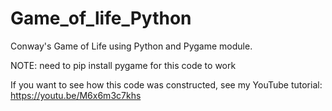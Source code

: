 # Game_of_life_Python
Conway's Game of Life using Python and Pygame module. 

NOTE: need to pip install pygame for this code to work

If you want to see how this code was constructed, see my YouTube tutorial: https://youtu.be/M6x6m3c7khs

